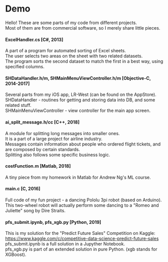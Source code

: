 # Demo
Hello! These are some parts of my code from different projects.<br>
Most of them are from commercial software, so I merely share little pieces.<br>
#### ExcelHandler.cs [C#, 2013]
A part of a program for automated sorting of Excel sheets.<br>
The user selects two areas on the sheet with two related datasets.<br>
The program sorts the second dataset to match the first in a best way, using specified columns.<br>
#### SHDataHandler.h/m, SHMainMenuViewController.h/m [Objective-C, 2014-2017]
Several parts from my iOS app, LR-West (can be found on the AppStore).<br>
SHDataHandler - routines for getting and storing data into DB, and some related stuff.<br>
SHMainMenuViewController - view controller for the main app screen.<br>
#### ai_split_message.h/cc [C++, 2018]
A module for splitting long messages into smaller ones.<br>
It is a part of a large project for airline industry.<br>
Messages contain information about people who ordered flight tickets, and are composed by certain standards.<br>
Splitting also follows some specific business logic.<br>
#### costFunction.m [Matlab, 2018]
A tiny piece from my homework in Matlab for Andrew Ng's ML course.<br>
#### main.c [C, 2016]
Full code of my fun project - a dancing Pololu 3pi robot (based on Arduino).<br>
This two-wheel robot will actually perform some dancing to a "Romeo and Juliette" song by Dire Straits.<br>
#### pfs_submit.ipynb, pfs_xgb.py [Python, 2019]
This is my solution for the "Predict Future Sales" Competition on Kaggle:<br>
https://www.kaggle.com/c/competitive-data-science-predict-future-sales<br>
pfs_submit.ipynb is a full solution in a Jupyther Notebook.<br>
pfs_xgb.py is part of an extended solution in pure Python. (xgb stands for XGBoost).<br>
